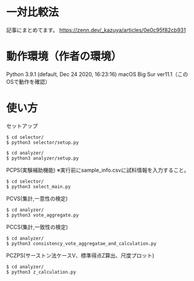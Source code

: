 # 一対比較法

記事にまとめてます。
https://zenn.dev/_kazuya/articles/0e0c95f82cb931

# 動作環境（作者の環境）
Python 3.9.1 (default, Dec 24 2020, 16:23:16)
macOS Big Sur ver11.1（このOSで動作を確認）

# 使い方

セットアップ

```
$ cd selector/
$ python3 selector/setup.py

$ cd analyzer/
$ python3 analyzer/setup.py
```

PCPS(実験補助機能)
※実行前にsample_info.csvに試料情報を入力すること。

```
$ cd selector/
$ python3 select_main.py
```

PCVS(集計,一意性の検定)

```
$ cd analyzer/
$ python3 vote_aggregate.py
```

PCCS(集計,一致性の検定)

```
$ cd analyzer/
$ python3 consistency_vote_aggregatae_and_calculation.py
```

PCZPS(サーストン法ケースV、標準得点Z算出、尺度プロット)

```
$ cd analyzer/
$ python3 z_calculation.py
```

